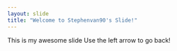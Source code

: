 ```yaml
---
layout: slide
title: "Welcome to Stephenvan90's Slide!"
---
```

This is my awesome slide
Use the left arrow to go back!
